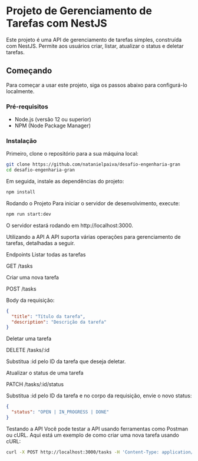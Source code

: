# Projeto de Gerenciamento de Tarefas com NestJS

Este projeto é uma API de gerenciamento de tarefas simples, construída com NestJS. Permite aos usuários criar, listar, atualizar o status e deletar tarefas.

## Começando

Para começar a usar este projeto, siga os passos abaixo para configurá-lo localmente.

### Pré-requisitos

- Node.js (versão 12 ou superior)
- NPM (Node Package Manager)

### Instalação

Primeiro, clone o repositório para a sua máquina local:

```bash
git clone https://github.com/natanielpaiva/desafio-engenharia-gran
cd desafio-engenharia-gran
```

Em seguida, instale as dependências do projeto:
```bash
npm install
```
Rodando o Projeto
Para iniciar o servidor de desenvolvimento, execute:
```bash
npm run start:dev
```

O servidor estará rodando em http://localhost:3000.

Utilizando a API
A API suporta várias operações para gerenciamento de tarefas, detalhadas a seguir.

Endpoints
Listar todas as tarefas

GET /tasks

Criar uma nova tarefa

POST /tasks

Body da requisição:

```json
{
  "title": "Título da tarefa",
  "description": "Descrição da tarefa"
}
```

Deletar uma tarefa

DELETE /tasks/:id

Substitua :id pelo ID da tarefa que deseja deletar.

Atualizar o status de uma tarefa

PATCH /tasks/:id/status

Substitua :id pelo ID da tarefa e no corpo da requisição, envie o novo status:

```json
{
  "status": "OPEN | IN_PROGRESS | DONE"
}
```
Testando a API
Você pode testar a API usando ferramentas como Postman ou cURL. Aqui está um exemplo de como criar uma nova tarefa usando cURL:



```bash
curl -X POST http://localhost:3000/tasks -H 'Content-Type: application/json' -d '{"title": "Nova Tarefa", "description": "Descrição da tarefa"}'
```



